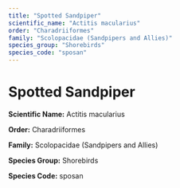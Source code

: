 ```yaml
---
title: "Spotted Sandpiper"
scientific_name: "Actitis macularius"
order: "Charadriiformes"
family: "Scolopacidae (Sandpipers and Allies)"
species_group: "Shorebirds"
species_code: "sposan"
---
```


# Spotted Sandpiper

**Scientific Name:** Actitis macularius

**Order:** Charadriiformes

**Family:** Scolopacidae (Sandpipers and Allies)

**Species Group:** Shorebirds

**Species Code:** sposan
